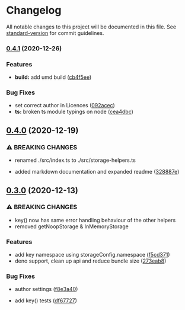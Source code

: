 # Changelog

All notable changes to this project will be documented in this file. See [standard-version](https://github.com/conventional-changelog/standard-version) for commit guidelines.

### [0.4.1](https://github.com/FaberVitale/storage-helpers/compare/v0.4.0...v0.4.1) (2020-12-26)


### Features

* **build:** add umd build ([cb4f5ee](https://github.com/FaberVitale/storage-helpers/commit/cb4f5ee7ae4f7d1a6721332ae12d4a8dbf510d24))


### Bug Fixes

* set correct author in Licences ([092acec](https://github.com/FaberVitale/storage-helpers/commit/092acecf29748984ee6e451302317c9ce3cb8230))
* **ts:** broken ts module typings on node ([cea4dbc](https://github.com/FaberVitale/storage-helpers/commit/cea4dbc0c43131b1590e70ca58c79e625f807156))

## [0.4.0](https://github.com/FaberVitale/storage-helpers/compare/v0.3.0...v0.4.0) (2020-12-19)


### ⚠ BREAKING CHANGES

* renamed ./src/index.ts to ./src/storage-helpers.ts

* added markdown documentation and expanded readme ([328887e](https://github.com/FaberVitale/storage-helpers/commit/328887ef08589764d934fa9679101af4442bf651))

## [0.3.0](https://github.com/FaberVitale/storage-helpers/compare/v0.2.0...v0.3.0) (2020-12-13)


### ⚠ BREAKING CHANGES

* key() now  has same error handling behaviour of the other helpers
* removed getNoopStorage & InMemoryStorage

### Features

* add key namespace using storageConfig.namespace ([f5cd371](https://github.com/FaberVitale/storage-helpers/commit/f5cd3711bcdfc5efdab55f5ed428734b20d5c1e6))
* deno support, clean up api and reduce bundle size ([273eab8](https://github.com/FaberVitale/storage-helpers/commit/273eab840b6315daaa56d8713d33c769daa56841))


### Bug Fixes

* author settings ([f8e3a40](https://github.com/FaberVitale/storage-helpers/commit/f8e3a40f6d38bbb2ec6afe1b4b3636ad9895f96a))


* add key() tests ([df67727](https://github.com/FaberVitale/storage-helpers/commit/df67727202480664b34f2f484ac3031c8a4baf9c))
